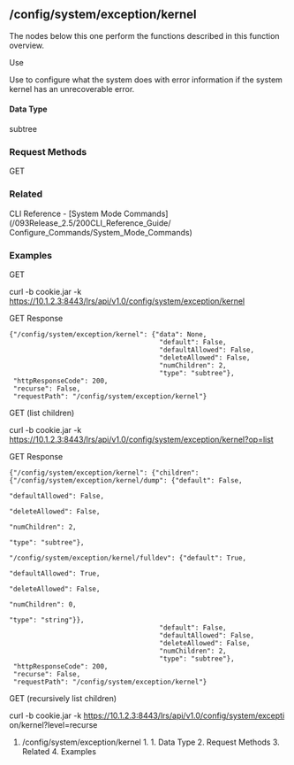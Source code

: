 ## /config/system/exception/kernel

The nodes below this one perform the functions described in this function
overview.

Use

Use to configure what the system does with error information if the system
kernel has an unrecoverable error.

#### Data Type

subtree

### Request Methods

GET

### Related

CLI Reference - [System Mode Commands](/093Release_2.5/200CLI_Reference_Guide/
Configure_Commands/System_Mode_Commands)

### Examples

GET

curl -b cookie.jar -k
https://10.1.2.3:8443/lrs/api/v1.0/config/system/exception/kernel

GET Response

    
    {"/config/system/exception/kernel": {"data": None,
                                          "default": False,
                                          "defaultAllowed": False,
                                          "deleteAllowed": False,
                                          "numChildren": 2,
                                          "type": "subtree"},
     "httpResponseCode": 200,
     "recurse": False,
     "requestPath": "/config/system/exception/kernel"}
    

GET (list children)

curl -b cookie.jar -k
https://10.1.2.3:8443/lrs/api/v1.0/config/system/exception/kernel?op=list

GET Response

    
    {"/config/system/exception/kernel": {"children": {"/config/system/exception/kernel/dump": {"default": False,
                                                                                                  "defaultAllowed": False,
                                                                                                  "deleteAllowed": False,
                                                                                                  "numChildren": 2,
                                                                                                  "type": "subtree"},
                                                        "/config/system/exception/kernel/fulldev": {"default": True,
                                                                                                     "defaultAllowed": True,
                                                                                                     "deleteAllowed": False,
                                                                                                     "numChildren": 0,
                                                                                                     "type": "string"}},
                                          "default": False,
                                          "defaultAllowed": False,
                                          "deleteAllowed": False,
                                          "numChildren": 2,
                                          "type": "subtree"},
     "httpResponseCode": 200,
     "recurse": False,
     "requestPath": "/config/system/exception/kernel"}
    

GET (recursively list children)

curl -b cookie.jar -k https://10.1.2.3:8443/lrs/api/v1.0/config/system/excepti
on/kernel?level=recurse

  1. /config/system/exception/kernel
    1.       1. Data Type
    2. Request Methods
    3. Related
    4. Examples

